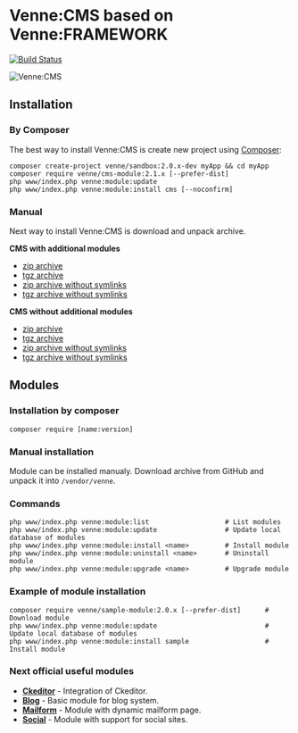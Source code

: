 # Venne:CMS based on Venne:FRAMEWORK

[![Build Status](https://secure.travis-ci.org/Venne/cms-module.png)](http://travis-ci.org/Venne/cms-module)

![Venne:CMS](http://sphotos-e.ak.fbcdn.net/hphotos-ak-ash4/383535_488937831131218_1478109251_n.jpg)


## Installation

### By Composer

The best way to install Venne:CMS is create new project using
[Composer](http://doc.nette.org/composer):

	composer create-project venne/sandbox:2.0.x-dev myApp && cd myApp
	composer require venne/cms-module:2.1.x [--prefer-dist]
	php www/index.php venne:module:update
	php www/index.php venne:module:install cms [--noconfirm]

### Manual

Next way to install Venne:CMS is download and unpack archive.

**CMS with additional modules**
- [zip archive](https://github.com/Venne/files/raw/master/VenneCMS-full-2.0.0-dev.zip)
- [tgz archive](https://github.com/Venne/files/raw/master/VenneCMS-full-2.0.0-dev.tgz)
- [zip archive without symlinks](https://github.com/Venne/files/raw/master/VenneCMS-full-2.0.0-dev.ws.zip)
- [tgz archive without symlinks](https://github.com/Venne/files/raw/master/VenneCMS-full-2.0.0-dev.ws.tgz)

**CMS without additional modules**
- [zip archive](https://github.com/Venne/files/raw/master/VenneCMS-2.0.0-dev.zip)
- [tgz archive](https://github.com/Venne/files/raw/master/VenneCMS-2.0.0-dev.tgz)
- [zip archive without symlinks](https://github.com/Venne/files/raw/master/VenneCMS-2.0.0-dev.ws.zip)
- [tgz archive without symlinks](https://github.com/Venne/files/raw/master/VenneCMS-2.0.0-dev.ws.tgz)

## Modules

### Installation by composer

	composer require [name:version]

### Manual installation

Module can be installed manualy. Download archive from GitHub and unpack it into `/vendor/venne`.

### Commands

	php www/index.php venne:module:list                   # List modules
	php www/index.php venne:module:update                 # Update local database of modules
	php www/index.php venne:module:install <name>         # Install module
	php www/index.php venne:module:uninstall <name>       # Uninstall module
	php www/index.php venne:module:upgrade <name>         # Upgrade module

### Example of module installation

	composer require venne/sample-module:2.0.x [--prefer-dist]      # Download module
	php www/index.php venne:module:update                           # Update local database of modules
	php www/index.php venne:module:install sample                   # Install module

### Next official useful modules

- [**Ckeditor**](https://github.com/Venne/ckeditor-module) - Integration of Ckeditor.
- [**Blog**](https://github.com/Venne/blog-module) - Basic module for blog system.
- [**Mailform**](https://github.com/Venne/mailform-module) - Module with dynamic mailform page.
- [**Social**](https://github.com/Venne/social-module) - Module with support for social sites.
